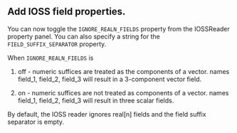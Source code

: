 ## Add IOSS field properties.

You can now toggle the `IGNORE_REALN_FIELDS` property from the
IOSSReader property panel. You can also specify a string for the
`FIELD_SUFFIX_SEPARATOR` property.

When `IGNORE_REALN_FIELDS` is
1. off - numeric suffices are treated as the components of a vector.
  names field_1, field_2, field_3 will result in a 3-component vector field.

2. on  - numeric suffices are not treated as components of a vector.
  names field_1, field_2, field_3 will result in three scalar fields.

By default, the IOSS reader ignores real[n] fields and the field suffix
separator is empty.
